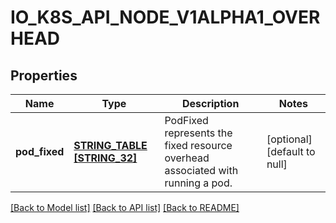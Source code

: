 # IO_K8S_API_NODE_V1ALPHA1_OVERHEAD

## Properties
Name | Type | Description | Notes
------------ | ------------- | ------------- | -------------
**pod_fixed** | [**STRING_TABLE [STRING_32]**](STRING_32.md) | PodFixed represents the fixed resource overhead associated with running a pod. | [optional] [default to null]

[[Back to Model list]](../README.md#documentation-for-models) [[Back to API list]](../README.md#documentation-for-api-endpoints) [[Back to README]](../README.md)


